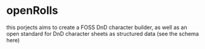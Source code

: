 # openRolls

this porjects aims to create a FOSS DnD character builder, as well as an open standard for DnD character sheets as structured data (see the schema here)